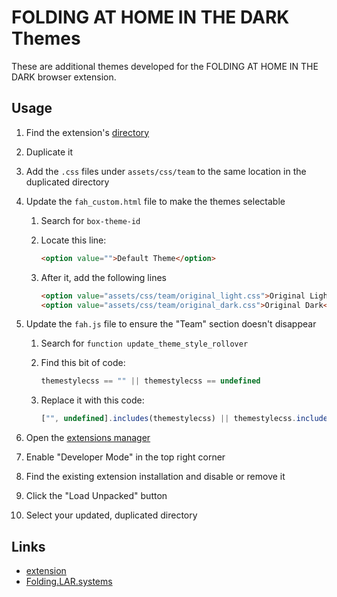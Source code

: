 # FOLDING AT HOME IN THE DARK Themes

These are additional themes developed for the FOLDING AT HOME IN THE DARK browser extension.

## Usage

1. Find the extension's [directory](https://stackoverflow.com/a/14544700)
1. Duplicate it
1. Add the `.css` files under `assets/css/team` to the same location in the duplicated directory
1. Update the `fah_custom.html` file to make the themes selectable
   1. Search for `box-theme-id`
   1. Locate this line:

      ```html
      <option value="">Default Theme</option>
      ```

   1. After it, add the following lines

      ```html
      <option value="assets/css/team/original_light.css">Original Light</option>
      <option value="assets/css/team/original_dark.css">Original Dark</option>
      ```

1. Update the `fah.js` file to ensure the "Team" section doesn't disappear

   1. Search for `function update_theme_style_rollover`
   1. Find this bit of code:

        ```js
        themestylecss == "" || themestylecss == undefined
        ```

   1. Replace it with this code:

        ```js
        ["", undefined].includes(themestylecss) || themestylecss.includes("original")
        ```

1. Open the [extensions manager](https://support.google.com/chrome_webstore/answer/2664769#cke_bm_1361S)
1. Enable "Developer Mode" in the top right corner
1. Find the existing extension installation and disable or remove it
1. Click the "Load Unpacked" button
1. Select your updated, duplicated directory

## Links

- [extension](https://chromewebstore.google.com/detail/folding-at-home-in-the-da/alpjkkbjnbkddolgnicglknicbgfahoe)
- [Folding.LAR.systems](https://folding.lar.systems)
